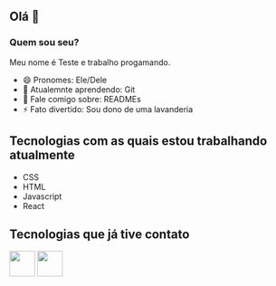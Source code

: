 ## Olá 👋

### Quem sou seu?
Meu nome é Teste e trabalho progamando.
- 😄 Pronomes: Ele/Dele
- 🌱 Atualemnte aprendendo: Git
- 💬 Fale comigo sobre: READMEs
- ⚡ Fato divertido: Sou dono de uma lavanderia

## Tecnologias com as quais estou trabalhando atualmente
- CSS
- HTML
- Javascript
- React

## Tecnologias que já tive contato

<img src="https://cdn.jsdelivr.net/gh/devicons/devicon@latest/icons/cplusplus/cplusplus-original.svg" width="45px" />
<img src="https://cdn.jsdelivr.net/gh/devicons/devicon@latest/icons/angularjs/angularjs-original.svg" width="45px" />

